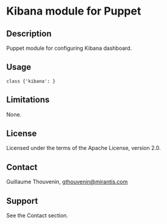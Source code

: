 Kibana module for Puppet
========================

Description
-----------

Puppet module for configuring Kibana dashboard.

Usage
-----

```puppet
class {'kibana': }

```

Limitations
-----------

None.

License
-------

Licensed under the terms of the Apache License, version 2.0.

Contact
-------

Guillaume Thouvenin, <gthouvenin@mirantis.com>

Support
-------

See the Contact section.
